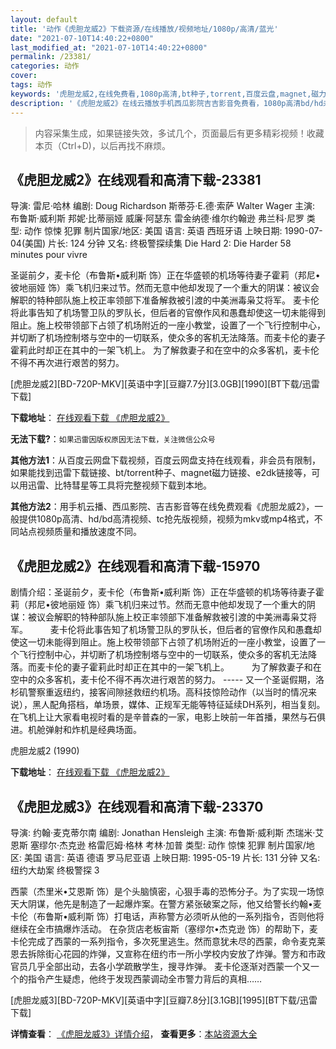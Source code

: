 ```yaml
---
layout: default
title: '动作《虎胆龙威2》下载资源/在线播放/视频地址/1080p/高清/蓝光'
date: "2021-07-10T14:40:22+0800"
last_modified_at: "2021-07-10T14:40:22+0800"
permalink: /23381/
categories: 动作
cover:
tags: 动作
keywords: '虎胆龙威2,在线免费看,1080p高清,bt种子,torrent,百度云盘,magnet,磁力链,迅雷下载资源'
description: '《虎胆龙威2》在线云播放手机西瓜影院吉吉影音免费看，1080p高清bd/hd未删减完整版和tc抢先枪版，mkv/mp4格式，附带bt/torrent种子、magnet/磁力链、百度云盘、网盘资源迅雷下载链接'
---
```


>内容采集生成，如果链接失效，多试几个，页面最后有更多精彩视频！收藏本页（Ctrl+D)，以后再找不麻烦。


## 《虎胆龙威2》在线观看和高清下载-23381

导演: 雷尼·哈林 编剧: Doug Richardson 斯蒂芬·E.德·索萨 Walter Wager 主演: 布鲁斯·威利斯 邦妮·比蒂丽娅 威廉·阿瑟东 雷金纳德·维尔约翰逊 弗兰科·尼罗 类型: 动作 惊悚 犯罪 制片国家/地区: 美国 语言: 英语 西班牙语 上映日期: 1990-07-04(美国) 片长: 124 分钟 又名: 终极警探续集 Die Hard 2: Die Harder 58 minutes pour vivre

圣诞前夕，麦卡伦（布鲁斯•威利斯 饰）正在华盛顿的机场等待妻子霍莉（邦尼•彼地丽娅 饰）乘飞机归来过节。然而无意中他却发现了一个重大的阴谋：被议会解职的特种部队施上校正率领部下准备解救被引渡的中美洲毒枭艾将军。 麦卡伦将此事告知了机场警卫队的罗队长，但后者的官僚作风和愚蠢却使这一切未能得到阻止。施上校带领部下占领了机场附近的一座小教堂，设置了一个飞行控制中心，并切断了机场控制塔与空中的一切联系，使众多的客机无法降落。而麦卡伦的妻子霍莉此时却正在其中的一架飞机上。 为了解救妻子和在空中的众多客机，麦卡伦不得不再次进行艰苦的努力。


[虎胆龙威2][BD-720P-MKV][英语中字][豆瓣7.7分][3.0GB][1990][BT下载/迅雷下载]

**下载地址**： [在线观看下载 《虎胆龙威2》](https://www.btdx8.com/torrent/die_hard_2_die_harder_1990.html) 


**无法下载?**：`如果迅雷因版权原因无法下载，关注微信公众号 `

**其他方法1**：从百度云网盘下载视频，百度云网盘支持在线观看，非会员有限制，如果能找到迅雷下载链接、bt/torrent种子、magnet磁力链接、e2dk链接等，可以用迅雷、比特彗星等工具将完整视频下载到本地。

**其他方法2**：用手机云播、西瓜影院、吉吉影音等在线免费观看《虎胆龙威2》，一般提供1080p高清、hd/bd高清视频、tc抢先版视频，视频为mkv或mp4格式，不同站点视频质量和播放速度不同。


## 《虎胆龙威2》在线观看和高清下载-15970

剧情介绍：圣诞前夕，麦卡伦（布鲁斯•威利斯 饰）正在华盛顿的机场等待妻子霍莉（邦尼•彼地丽娅 饰）乘飞机归来过节。然而无意中他却发现了一个重大的阴谋：被议会解职的特种部队施上校正率领部下准备解救被引渡的中美洲毒枭艾将军。  　　麦卡伦将此事告知了机场警卫队的罗队长，但后者的官僚作风和愚蠢却使这一切未能得到阻止。施上校带领部下占领了机场附近的一座小教堂，设置了一个飞行控制中心，并切断了机场控制塔与空中的一切联系，使众多的客机无法降落。而麦卡伦的妻子霍莉此时却正在其中的一架飞机上。  　　为了解救妻子和在空中的众多客机，麦卡伦不得不再次进行艰苦的努力。 ----- 又一个圣诞假期，洛杉矶警察重返纽约，接客间隙拯救纽约机场。高科技惊险动作（以当时的情况来说），黑人配角搭档，单场景，媒体、正规军无能等特征延续DH系列，相当复刻。在飞机上让大家看电视时看的是辛普森的一家，电影上映前一年首播，果然与石俱进。机舱弹射和炸机是经典场面。


虎胆龙威2 (1990)

**下载地址**： [在线观看下载 《虎胆龙威2》](https://www.btbtdy.me/btdy/dy4307.html) 


## 《虎胆龙威3》在线观看和高清下载-23370

导演: 约翰·麦克蒂尔南 编剧: Jonathan Hensleigh 主演: 布鲁斯·威利斯 杰瑞米·艾恩斯 塞缪尔·杰克逊 格雷厄姆·格林 考林·加普 类型: 动作 惊悚 犯罪 制片国家/地区: 美国 语言: 英语 德语 罗马尼亚语 上映日期: 1995-05-19 片长: 131 分钟 又名: 纽约大劫案 终极警探 3

西蒙（杰里米•艾恩斯 饰）是个头脑慎密，心狠手毒的恐怖分子。为了实现一场惊天大阴谋，他先是制造了一起爆炸案。在警方紧张破案之际，他又给警长约翰•麦卡伦（布鲁斯•威利斯 饰）打电话，声称警方必须听从他的一系列指令，否则他将继续在全市搞爆炸活动。 在杂货店老板宙斯（塞缪尔•杰克逊 饰）的帮助下，麦卡伦完成了西蒙的一系列指令，多次死里逃生。然而意犹未尽的西蒙，命令麦克莱恩去拆除街心花园的炸弹，又宣称在纽约市一所小学校内安放了炸弹。警方和市政官员几乎全部出动，去各小学疏散学生，搜寻炸弹。 麦卡伦逐渐对西蒙一个又一个的指令产生疑虑，他终于发现西蒙调动全市警力背后的真相……


[虎胆龙威3][BD-720P-MKV][英语中字][豆瓣7.8分][3.1GB][1995][BT下载/迅雷下载]

**详情查看**： [《虎胆龙威3》详情介绍](/movie/23370/)， **查看更多**：[本站资源大全](/movie/t/all/)

